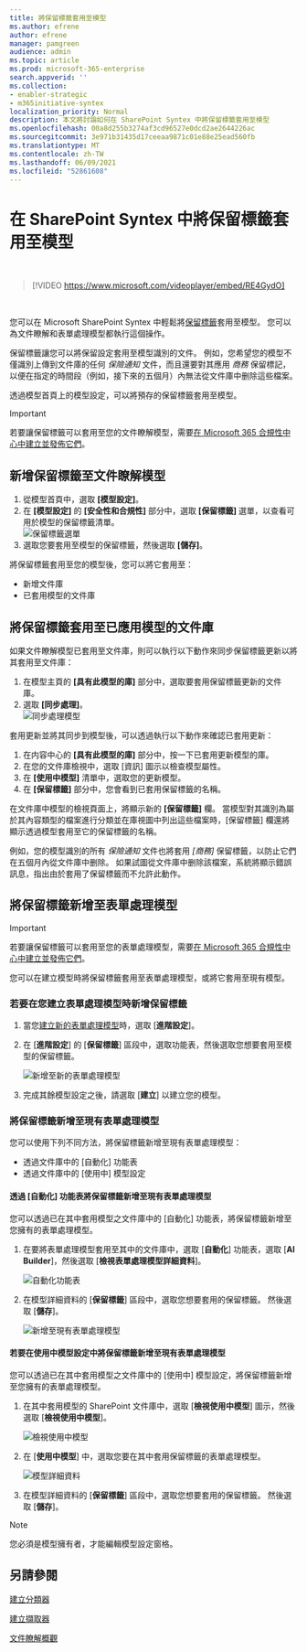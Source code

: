 ```yaml
---
title: 將保留標籤套用至模型
ms.author: efrene
author: efrene
manager: pamgreen
audience: admin
ms.topic: article
ms.prod: microsoft-365-enterprise
search.appverid: ''
ms.collection:
- enabler-strategic
- m365initiative-syntex
localization_priority: Normal
description: 本文將討論如何在 SharePoint Syntex 中將保留標籤套用至模型
ms.openlocfilehash: 00a8d255b3274af3cd96527e0dcd2ae2644226ac
ms.sourcegitcommit: 3e971b31435d17ceeaa9871c01e88e25ead560fb
ms.translationtype: MT
ms.contentlocale: zh-TW
ms.lasthandoff: 06/09/2021
ms.locfileid: "52861608"
---
```

# <a name="apply-a-retention-label-to-a-model-in-sharepoint-syntex"></a>在 SharePoint Syntex 中將保留標籤套用至模型

</br>

> [!VIDEO https://www.microsoft.com/videoplayer/embed/RE4GydO]  

</br>


您可以在 Microsoft SharePoint Syntex 中輕鬆將[保留標籤](../compliance/retention.md)套用至模型。 您可以為文件瞭解和表單處理模型都執行這個操作。

保留標籤讓您可以將保留設定套用至模型識別的文件。  例如，您希望您的模型不僅識別上傳到文件庫的任何 *保險通知* 文件，而且還要對其應用 *商務* 保留標記，以便在指定的時間段（例如，接下來的五個月）內無法從文件庫中删除這些檔案。

透過模型首頁上的模型設定，可以將預存的保留標籤套用至模型。 

> [!Important]
> 若要讓保留標籤可以套用至您的文件瞭解模型，需要[在 Microsoft 365 合規性中心中建立並發佈它們](../compliance/create-apply-retention-labels.md#how-to-create-and-publish-retention-labels)。

## <a name="to-add-a-retention-label-to-a-document-understanding-model"></a>新增保留標籤至文件瞭解模型

1. 從模型首頁中，選取 **[模型設定]**。</br>
2. 在 **[模型設定]** 的 **[安全性和合規性]** 部分中，選取 **[保留標籤]** 選單，以查看可用於模型的保留標籤清單。</br>
 ![保留標籤選單](../media/content-understanding/retention-labels-menu.png)</br> 
3. 選取您要套用至模型的保留標籤，然後選取 **[儲存]**。</br>

將保留標籤套用至您的模型後，您可以將它套用至：
- 新增文件庫
- 已套用模型的文件庫
 
## <a name="apply-the-retention-label-to-a-document-library-to-which-the-model-is-already-applied"></a>將保留標籤套用至已應用模型的文件庫

如果文件瞭解模型已套用至文件庫，則可以執行以下動作來同步保留標籤更新以將其套用至文件庫：</br>

1. 在模型主頁的 **[具有此模型的庫]** 部分中，選取要套用保留標籤更新的文件庫。 </br> 
2. 選取 **[同步處理]**。 </br>
 ![同步處理模型](../media/content-understanding/sync-model.png)</br> 


套用更新並將其同步到模型後，可以透過執行以下動作來確認已套用更新：

1. 在内容中心的 **[具有此模型的庫]** 部分中，按一下已套用更新模型的庫。 </br>
2. 在您的文件庫檢視中，選取 [資訊] 圖示以檢查模型屬性。</br>  
3. 在 **[使用中模型]** 清單中，選取您的更新模型。</br>
4. 在 **[保留標籤]** 部分中，您會看到已套用保留標籤的名稱。</br>


在文件庫中模型的檢視頁面上，將顯示新的 **[保留標籤]** 欄。  當模型對其識別為屬於其內容類型的檔案進行分類並在庫視圖中列出這些檔案時，[保留標籤] 欄還將顯示透過模型套用至它的保留標籤的名稱。


例如，您的模型識別的所有 *保險通知* 文件也將套用 *[商務]* 保留標籤，以防止它們在五個月內從文件庫中删除。 如果試圖從文件庫中删除該檔案，系統將顯示錯誤訊息，指出由於套用了保留標籤而不允許此動作。

## <a name="to-add-a-retention-label-to-a-form-processing-model"></a>將保留標籤新增至表單處理模型

> [!Important]
> 若要讓保留標籤可以套用至您的表單處理模型，需要[在 Microsoft 365 合規性中心中建立並發佈它們](../compliance/create-apply-retention-labels.md#how-to-create-and-publish-retention-labels)。

您可以在建立模型時將保留標籤套用至表單處理模型，或將它套用至現有模型。

### <a name="to-add-a-retention-label-when-you-create-a-form-processing-model"></a>若要在您建立表單處理模型時新增保留標籤

1. 當您[建立新的表單處理模型](./create-a-form-processing-model.md)時，選取 [<b>進階設定</b>]。
2. 在 [<b>進階設定</b>] 的 [<b>保留標籤</b>] 區段中，選取功能表，然後選取您想要套用至模型的保留標籤。</b>

 
     ![新增至新的表單處理模型](../media/content-understanding/retention-label-forms.png)</br>

3.  完成其餘模型設定之後，請選取 [<b>建立</b>] 以建立您的模型。

### <a name="to-add-a-retention-label-to-an-existing-form-processing-model"></a>將保留標籤新增至現有表單處理模型

您可以使用下列不同方法，將保留標籤新增至現有表單處理模型：
- 透過文件庫中的 [自動化] 功能表
- 透過文件庫中的 [使用中] 模型設定 


#### <a name="to-add-a-retention-label-to-an-existing-form-processing-model-through-the-automate-menu"></a>透過 [自動化] 功能表將保留標籤新增至現有表單處理模型

您可以透過已在其中套用模型之文件庫中的 [自動化] 功能表，將保留標籤新增至您擁有的表單處理模型。


1. 在要將表單處理模型套用至其中的文件庫中，選取 [<b>自動化</b>] 功能表，選取 [<b>AI Builder</b>]，然後選取 [<b>檢視表單處理模型詳細資料</b>]。

   ![自動化功能表](../media/content-understanding/automate-menu.png)</br>

2. 在模型詳細資料的 [<b>保留標籤</b>] 區段中，選取您想要套用的保留標籤。  然後選取 [<b>儲存</b>]。

     ![新增至現有表單處理模型](../media/content-understanding/retention-label-model-details.png)</br> 

#### <a name="to-add-a-retention-label-to-an-existing-form-processing-model-in-the-active-model-settings"></a>若要在使用中模型設定中將保留標籤新增至現有表單處理模型

您可以透過已在其中套用模型之文件庫中的 [使用中] 模型設定，將保留標籤新增至您擁有的表單處理模型。

1. 在其中套用模型的 SharePoint 文件庫中，選取 [<b>檢視使用中模型</b>] 圖示，然後選取 [<b>檢視使用中模型</b>]。</b>

   ![檢視使用中模型](../media/content-understanding/info-du.png)</br> 

2. 在 [<b>使用中模型</b>] 中，選取您要在其中套用保留標籤的表單處理模型。

     ![模型詳細資料](../media/content-understanding/retention-label-model-details.png)</br> 


3. 在模型詳細資料的 [<b>保留標籤</b>] 區段中，選取您想要套用的保留標籤。  然後選取 [<b>儲存</b>]。

> [!NOTE]
> 您必須是模型擁有者，才能編輯模型設定窗格。 


## <a name="see-also"></a>另請參閱
[建立分類器](create-a-classifier.md)

[建立擷取器](create-an-extractor.md)

[文件瞭解概觀](document-understanding-overview.md)
